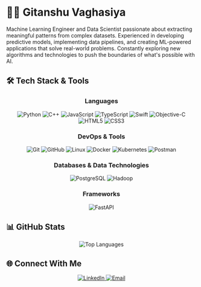 # 👨‍💻 Gitanshu Vaghasiya

Machine Learning Engineer and Data Scientist passionate about extracting meaningful patterns from complex datasets. Experienced in developing predictive models, implementing data pipelines, and creating ML-powered applications that solve real-world problems. Constantly exploring new algorithms and technologies to push the boundaries of what's possible with AI.

## 🛠️ Tech Stack & Tools

<div align="center">

### Languages
![Python](https://img.shields.io/badge/Python-3670A0?style=for-the-badge&logo=python&logoColor=ffdd54)
![C++](https://img.shields.io/badge/C++-%2300599C.svg?style=for-the-badge&logo=c%2B%2B&logoColor=white)
![JavaScript](https://img.shields.io/badge/JavaScript-%23F7DF1E.svg?style=for-the-badge&logo=javascript&logoColor=black)
![TypeScript](https://img.shields.io/badge/TypeScript-%23007ACC.svg?style=for-the-badge&logo=typescript&logoColor=white)
![Swift](https://img.shields.io/badge/Swift-%23FA7343.svg?style=for-the-badge&logo=swift&logoColor=white)
![Objective-C](https://img.shields.io/badge/Objective--C-%233A95E3.svg?style=for-the-badge&logo=apple&logoColor=white)
![HTML5](https://img.shields.io/badge/HTML5-%23E34F26.svg?style=for-the-badge&logo=html5&logoColor=white)
![CSS3](https://img.shields.io/badge/CSS3-%231572B6.svg?style=for-the-badge&logo=css3&logoColor=white)


### DevOps & Tools
![Git](https://img.shields.io/badge/Git-%23F05033.svg?style=for-the-badge&logo=git&logoColor=white)
![GitHub](https://img.shields.io/badge/GitHub-%23121011.svg?style=for-the-badge&logo=github&logoColor=white)
![Linux](https://img.shields.io/badge/Linux-FCC624?style=for-the-badge&logo=linux&logoColor=black)
![Docker](https://img.shields.io/badge/Docker-%230db7ed.svg?style=for-the-badge&logo=docker&logoColor=white)
![Kubernetes](https://img.shields.io/badge/Kubernetes-%23326ce5.svg?style=for-the-badge&logo=kubernetes&logoColor=white)
![Postman](https://img.shields.io/badge/Postman-FF6C37?style=for-the-badge&logo=postman&logoColor=white)

### Databases & Data Technologies
![PostgreSQL](https://img.shields.io/badge/PostgreSQL-%23316192.svg?style=for-the-badge&logo=postgresql&logoColor=white)
![Hadoop](https://img.shields.io/badge/Apache%20Hadoop-%2366CCFF.svg?style=for-the-badge&logo=apache-hadoop&logoColor=black)

### Frameworks
![FastAPI](https://img.shields.io/badge/FastAPI-005571?style=for-the-badge&logo=fastapi)

</div>

## 📊 GitHub Stats

<div align="center">
  <img src="https://github-readme-stats.vercel.app/api/top-langs/?username=Gitanshu1903&layout=compact&theme=tokyonight" alt="Top Languages" />
</div>

## 🌐 Connect With Me

<div align="center">
  <a href="https://linkedin.com/in/gitanshu-vaghasiya" target="_blank">
    <img src="https://img.shields.io/badge/LinkedIn-%230077B5.svg?style=for-the-badge&logo=linkedin&logoColor=white" alt="LinkedIn">
  </a>
  <a href="mailto:gpvaghasiya9709@gmail.com">
    <img src="https://img.shields.io/badge/Email-D14836?style=for-the-badge&logo=gmail&logoColor=white" alt="Email">
  </a>
</div>

<div align="center">

</div>
